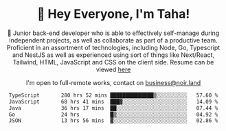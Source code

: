 <div align="center">

<h1 align="center">👋 Hey Everyone, I'm Taha! </h1>
  
<p>
  
 🎉 Junior back-end developer who is able to effectively self-manage during independent projects, as well as collaborate as part of a productive team. Proficient in an assortment of technologies, including Node, Go, Typescript and NestJS as well as experienced using sort of things like Next/React, Tailwind, HTML, JavaScript and CSS on the client side. Resume can be viewed [here](https://cdn.noir.land/resume)

</p>
   
<p align="center">

  I'm open to full-remote works, contact on [business@noir.land](mailto:business@noir.land) 
 
 </p>
   

  
<!--START_SECTION:waka-->

```txt
TypeScript       280 hrs 52 mins ██████████████▒░░░░░░░░░░   57.60 %
JavaScript       68 hrs 41 mins  ███▓░░░░░░░░░░░░░░░░░░░░░   14.09 %
Java             36 hrs 17 mins  ██░░░░░░░░░░░░░░░░░░░░░░░   07.44 %
Go               24 hrs          █▒░░░░░░░░░░░░░░░░░░░░░░░   04.92 %
JSON             13 hrs 56 mins  ▓░░░░░░░░░░░░░░░░░░░░░░░░   02.86 %
```

<!--END_SECTION:waka-->
